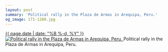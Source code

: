 ```yaml
---
layout: post
summary: 'Political rally in the Plaza de Armas in Arequipa, Peru.'
og_image: 171-1280.jpg
---
```


<p>
 <time>
  <a href="/171">
   {{ page.date | date: "%B %-d, %Y" }}
  </a>
 </time>
 <a href="/171">
  <img alt="Political rally in the Plaza de Armas in Arequipa, Peru." data-taken="11/10/2013" sizes="(min-width: 700px) 50vw, calc(100vw - 2rem)" src="{{ site.assets_url }}/171-640.jpg" srcset="{{ site.assets_url }}/171-1280.jpg 1280w, {{ site.assets_url }}/171-960.jpg 960w, {{ site.assets_url }}/171-640.jpg 640w, {{ site.assets_url }}/171-320.jpg 320w"/>
 </a>
 <span>
  Political rally in the Plaza de Armas in Arequipa, Peru.
 </span>
</p>
